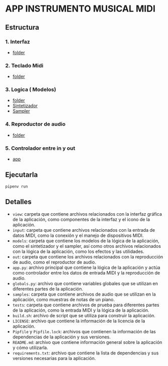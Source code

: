 # APP INSTRUMENTO MUSICAL MIDI

## Estructura
### 1. Interfaz
- [folder](view)
### 2. Teclado Midi
- [folder](input)

### 3. Logica ( Modelos)
- [folder](models)
- [Sintetizador](models/sintesis.py)
- [Sampler](models/sampler.py)

### 4. Reproductor de audio
- [folder](out)


### 5. Controlador entre in y out
- [app](./app.py)


## Ejecutarla

```pipenv run ```
## Detalles

- `view`: carpeta que contiene archivos relacionados con la interfaz gráfica de la aplicación, como componentes de la interfaz y el icono de la aplicación.
- `input`: carpeta que contiene archivos relacionados con la entrada de datos MIDI, como la conexión y el manejo de dispositivos MIDI.
- `models`: carpeta que contiene los modelos de la lógica de la aplicación, como el sintetizador y el sampler, así como otros archivos relacionados con la lógica de la aplicación, como los efectos y las utilidades.
- `out`: carpeta que contiene los archivos relacionados con la reproducción de audio, como el reproductor de audio.
- `app.py`: archivo principal que contiene la lógica de la aplicación y actúa como controlador entre los datos de entrada MIDI y la reproducción de audio.
- `globals.py`: archivo que contiene variables globales que se utilizan en diferentes partes de la aplicación.
- `samples`: carpeta que contiene archivos de audio que se utilizan en la aplicación, como muestras de notas de un piano.
- `tests`: carpeta que contiene archivos de prueba para diferentes partes de la aplicación, como la entrada MIDI y la lógica de la aplicación.
- `build.sh`: archivo de script que se utiliza para construir la aplicación.
- `LICENSE`: archivo que contiene la información de la licencia de la aplicación.
- `Pipfile` y `Pipfile.lock`: archivos que contienen la información de las dependencias de la aplicación y sus versiones.
- `README.md`: archivo que contiene información general sobre la aplicación y cómo utilizarla.
- `requirements.txt`: archivo que contiene la lista de dependencias y sus versiones necesarias para la aplicación.
